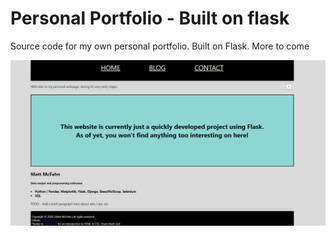 # Personal Portfolio - Built on flask
 Source code for my own personal portfolio. Built on Flask. More to come
 
 ![Image of current Homepage](https://raw.githubusercontent.com/MattMcFahn/flask_proj/master/20200112_Homepage_demo.png)
